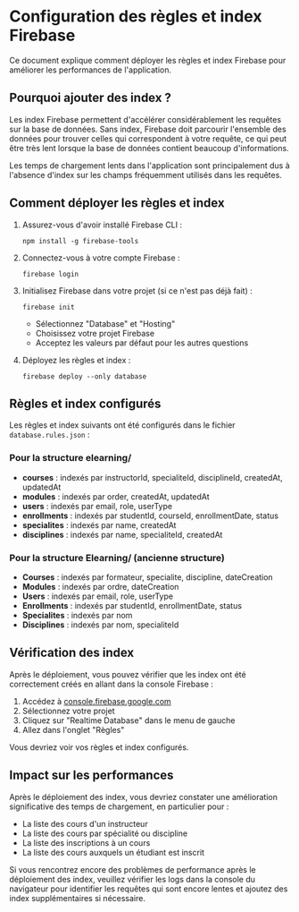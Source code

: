 # Configuration des règles et index Firebase

Ce document explique comment déployer les règles et index Firebase pour améliorer les performances de l'application.

## Pourquoi ajouter des index ?

Les index Firebase permettent d'accélérer considérablement les requêtes sur la base de données. Sans index, Firebase doit parcourir l'ensemble des données pour trouver celles qui correspondent à votre requête, ce qui peut être très lent lorsque la base de données contient beaucoup d'informations.

Les temps de chargement lents dans l'application sont principalement dus à l'absence d'index sur les champs fréquemment utilisés dans les requêtes.

## Comment déployer les règles et index

1. Assurez-vous d'avoir installé Firebase CLI :
   ```
   npm install -g firebase-tools
   ```

2. Connectez-vous à votre compte Firebase :
   ```
   firebase login
   ```

3. Initialisez Firebase dans votre projet (si ce n'est pas déjà fait) :
   ```
   firebase init
   ```
   - Sélectionnez "Database" et "Hosting"
   - Choisissez votre projet Firebase
   - Acceptez les valeurs par défaut pour les autres questions

4. Déployez les règles et index :
   ```
   firebase deploy --only database
   ```

## Règles et index configurés

Les règles et index suivants ont été configurés dans le fichier `database.rules.json` :

### Pour la structure elearning/
- **courses** : indexés par instructorId, specialiteId, disciplineId, createdAt, updatedAt
- **modules** : indexés par order, createdAt, updatedAt
- **users** : indexés par email, role, userType
- **enrollments** : indexés par studentId, courseId, enrollmentDate, status
- **specialites** : indexés par name, createdAt
- **disciplines** : indexés par name, specialiteId, createdAt

### Pour la structure Elearning/ (ancienne structure)
- **Courses** : indexés par formateur, specialite, discipline, dateCreation
- **Modules** : indexés par ordre, dateCreation
- **Users** : indexés par email, role, userType
- **Enrollments** : indexés par studentId, enrollmentDate, status
- **Specialites** : indexés par nom
- **Disciplines** : indexés par nom, specialiteId

## Vérification des index

Après le déploiement, vous pouvez vérifier que les index ont été correctement créés en allant dans la console Firebase :

1. Accédez à [console.firebase.google.com](https://console.firebase.google.com)
2. Sélectionnez votre projet
3. Cliquez sur "Realtime Database" dans le menu de gauche
4. Allez dans l'onglet "Règles"

Vous devriez voir vos règles et index configurés.

## Impact sur les performances

Après le déploiement des index, vous devriez constater une amélioration significative des temps de chargement, en particulier pour :

- La liste des cours d'un instructeur
- La liste des cours par spécialité ou discipline
- La liste des inscriptions à un cours
- La liste des cours auxquels un étudiant est inscrit

Si vous rencontrez encore des problèmes de performance après le déploiement des index, veuillez vérifier les logs dans la console du navigateur pour identifier les requêtes qui sont encore lentes et ajoutez des index supplémentaires si nécessaire.
